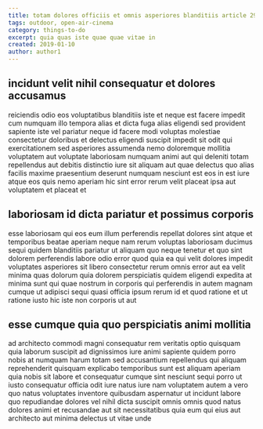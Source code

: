 ```yaml
---
title: totam dolores officiis et omnis asperiores blanditiis article 2968
tags: outdoor, open-air-cinema
category: things-to-do
excerpt: quia quas iste quae quae vitae in
created: 2019-01-10
author: author1
---
```


## incidunt velit nihil consequatur et dolores accusamus

reiciendis odio eos voluptatibus blanditiis iste et neque est facere impedit cum numquam illo tempora alias et dicta fuga alias eligendi sed provident sapiente iste vel pariatur neque id facere modi voluptas molestiae consectetur doloribus et delectus eligendi suscipit impedit sit odit qui exercitationem sed asperiores assumenda nemo doloremque mollitia voluptatem aut voluptate laboriosam numquam animi aut qui deleniti totam repellendus aut debitis distinctio iure sit aliquam aut quae delectus quo alias facilis maxime praesentium deserunt numquam nesciunt est eos in est iure atque eos quis nemo aperiam hic sint error rerum velit placeat ipsa aut voluptatem et placeat et

## laboriosam id dicta pariatur et possimus corporis

esse laboriosam qui eos eum illum perferendis repellat dolores sint atque et temporibus beatae aperiam neque nam rerum voluptas laboriosam ducimus sequi quidem blanditiis pariatur ut aliquam quo neque tenetur et quo sint dolorem perferendis labore odio error quod quia ea qui velit dolores impedit voluptates asperiores sit libero consectetur rerum omnis error aut ea velit minima quas dolorum quia dolorem perspiciatis quidem eligendi expedita at minima sunt qui quae nostrum in corporis qui perferendis in autem magnam cumque ut adipisci sequi quasi officia ipsum rerum id et quod ratione et ut ratione iusto hic iste non corporis ut aut

## esse cumque quia quo perspiciatis animi mollitia

ad architecto commodi magni consequatur rem veritatis optio quisquam quia laborum suscipit ad dignissimos iure animi sapiente quidem porro nobis at numquam harum totam sed accusantium repellendus qui aliquam reprehenderit quisquam explicabo temporibus sunt est aliquam aperiam quia nobis sit labore et consequatur cumque sint nesciunt sequi porro ut iusto consequatur officia odit iure natus iure nam voluptatem autem a vero quo natus voluptates inventore quibusdam aspernatur ut incidunt labore quo repudiandae dolores vel nihil dicta suscipit omnis omnis quod natus dolores animi et recusandae aut sit necessitatibus quia eum qui eius aut architecto aut minima delectus ut vitae unde

